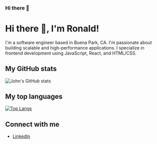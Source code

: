 ### Hi there 👋

<!--
**ronaldpaek/ronaldpaek** is a ✨ _special_ ✨ repository because its `README.md` (this file) appears on your GitHub profile.

Here are some ideas to get you started:

- 🔭 I’m currently working on ...
- 🌱 I’m currently learning ...
- 👯 I’m looking to collaborate on ...
- 🤔 I’m looking for help with ...
- 💬 Ask me about ...
- 📫 How to reach me: ...
- 😄 Pronouns: ...
- ⚡ Fun fact: ...
-->

# Hi there 👋, I'm Ronald!

I'm a software engineer based in Buena Park, CA. I'm passionate about building scalable and high-performance applications. I specialize in frontend development using JavaScript, React, and HTML/CSS.

## My GitHub stats

![John's GitHub stats](https://github-readme-stats.vercel.app/api?username=ronaldpaek&show_icons=true&theme=dark)

## My top languages

[![Top Langs](https://github-readme-stats.vercel.app/api/top-langs/?username=ronaldpaek&layout=compact)](https://github.com/anuraghazra/github-readme-stats)

## Connect with me

- [LinkedIn](https://www.linkedin.com/in/ronaldpaek/)
